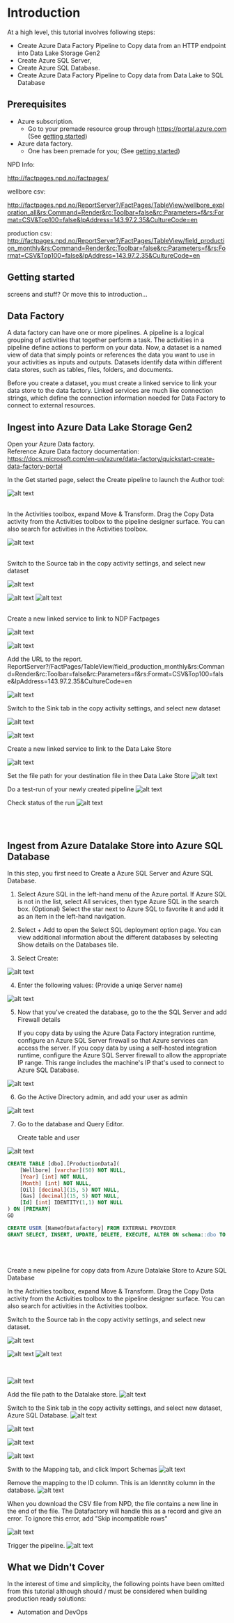 Introduction
============
At a high level, this tutorial involves following steps:

* Create Azure Data Factory Pipeline to Copy data from an HTTP endpoint into Data Lake Storage Gen2
* Create Azure SQL Server, 
* Create Azure SQL Database.
* Create Azure Data Factory Pipeline to Copy data from Data Lake to SQL Database


Prerequisites
-------------
* Azure subscription.
  * Go to your premade resource group through https://portal.azure.com (See [getting started](#getting-started))
* Azure data factory.
  * One has been premade for you; (See [getting started](#getting-started))

NPD Info: 

http://factpages.npd.no/factpages/

wellbore csv:

http://factpages.npd.no/ReportServer?/FactPages/TableView/wellbore_exploration_all&rs:Command=Render&rc:Toolbar=false&rc:Parameters=f&rs:Format=CSV&Top100=false&IpAddress=143.97.2.35&CultureCode=en

production csv:
http://factpages.npd.no/ReportServer?/FactPages/TableView/field_production_monthly&rs:Command=Render&rc:Toolbar=false&rc:Parameters=f&rs:Format=CSV&Top100=false&IpAddress=143.97.2.35&CultureCode=en

Getting started
---------------
screens and stuff? Or move this to introduction...

Data Factory
-----------------

A data factory can have one or more pipelines. A pipeline is a logical grouping of activities that together perform a task. The activities in a pipeline define actions to perform on your data. Now, a dataset is a named view of data that simply points or references the data you want to use in your activities as inputs and outputs. Datasets identify data within different data stores, such as tables, files, folders, and documents.

Before you create a dataset, you must create a linked service to link your data store to the data factory. Linked services are much like connection strings, which define the connection information needed for Data Factory to connect to external resources.


Ingest into Azure Data Lake Storage Gen2
-----------

Open your Azure Data factory.<br/> 
Reference Azure Data factory documentation: https://docs.microsoft.com/en-us/azure/data-factory/quickstart-create-data-factory-portal


In the Get started page, select the Create pipeline to launch the Author tool:

![alt text](./images/ingest/1_Create_pipeline.png)
<br/><br/>

 In the Activities toolbox, expand Move & Transform. Drag the Copy Data activity from the Activities toolbox to the pipeline designer surface. You can also search for activities in the Activities toolbox. 

![alt text](./images/ingest/2_Copy_Activity.png)

<br/>
Switch to the Source tab in the copy activity settings, and select new dataset

![alt text](./images/ingest/3_new_dataset.png)



![alt text](./images/ingest/4_new_http_dataset.png)
![alt text](./images/ingest/5_new_binary.png)

<br/>
Create a new linked service to link to NDP Factpages

![alt text](./images/ingest/6_new_linkedservice_http.png)

![alt text](./images/ingest/7_new_linkedservicehttp2.png)

Add the URL to the report. <br/>
ReportServer?/FactPages/TableView/field_production_monthly&rs:Command=Render&rc:Toolbar=false&rc:Parameters=f&rs:Format=CSV&Top100=false&IpAddress=143.97.2.35&CultureCode=en

![alt text](./images/ingest/8_set_property.png)

Switch to the Sink tab in the copy activity settings, and select new dataset

![alt text](./images/ingest/9_sink_new_dls_dataset.png)

![alt text](./images/ingest/10_new_binary.png)

Create a new linked service to link to the Data Lake Store

![alt text](./images/ingest/11_new_linkeservice_dls.png)

Set the file path for your destination file in thee Data Lake Store
![alt text](./images/ingest/12_set_property.png)

Do a test-run of your newly created pipeline
![alt text](./images/ingest/test-pipeline.png)

Check status of the run
![alt text](./images/ingest/test-run.png)


<br/><br/>

Ingest from Azure Datalake Store into Azure SQL Database
-----------------------------------------

In this step, you first need to Create a Azure SQL Server and Azure SQL Database.

1. Select Azure SQL in the left-hand menu of the Azure portal. If Azure SQL is not in the list, select All services, then type Azure SQL in the search box. (Optional) Select the star next to Azure SQL to favorite it and add it as an item in the left-hand navigation.
2. Select + Add to open the Select SQL deployment option page. You can view additional information about the different databases by selecting Show details on the Databases tile.

3. Select Create:

![alt text](./images/ingest/SQL/1_new_sql_server.png)

4. Enter the following values: (Provide a uniqe Server name)

![alt text](./images/ingest/SQL/2_new_sql_server2.png)

5. Now that you've created the database, go to the the SQL Server and add Firewall details

    If you copy data by using the Azure Data Factory integration runtime, configure an Azure SQL Server firewall so that Azure services can access the server. If you copy data by using a self-hosted integration runtime, configure the Azure SQL Server firewall to allow the appropriate IP range. This range includes the machine's IP that's used to connect to Azure SQL Database.

![alt text](./images/ingest/SQL/3_set_firewall.png)

6. Go the Active Directory admin, and add your user as admin

![alt text](./images/ingest/SQL/4_set_AD_admin.png)

7. Go to the database and Query Editor.

    Create table and user

![alt text](./images/ingest/SQL/5_Create_table_user.png)

```sql
CREATE TABLE [dbo].[ProductionData](
	[Wellbore] [varchar](50) NOT NULL,
	[Year] [int] NOT NULL,
	[Month] [int] NOT NULL,
	[Oil] [decimal](15, 5) NOT NULL,
	[Gas] [decimal](15, 5) NOT NULL,
	[Id] [int] IDENTITY(1,1) NOT NULL
) ON [PRIMARY]
GO

CREATE USER [NameOfDatafactory] FROM EXTERNAL PROVIDER
GRANT SELECT, INSERT, UPDATE, DELETE, EXECUTE, ALTER ON schema::dbo TO [NameOfDatafactory]
```

<br/><br/><br/>
Create a new pipeline for copy data from Azure Datalake Store to Azure SQL Database

In the Activities toolbox, expand Move & Transform. Drag the Copy Data activity from the Activities toolbox to the pipeline designer surface. You can also search for activities in the Activities toolbox.

Switch to the Source tab in the copy activity settings, and select new dataset.

![alt text](./images/ingest/SQL/1_new_dataset_dls.png)

![alt text](./images/ingest/SQL/2_new_dataset_dls2.png)
![alt text](./images/ingest/SQL/3_new_delimitedText.png)

<br/>


![alt text](./images/ingest/SQL/4_linkedservice_dls.png)

Add the file path to the Datalake store. 
![alt text](./images/ingest/SQL/5_set_property.png)


Switch to the Sink tab in the copy activity settings, and select new dataset, Azure SQL Database.
![alt text](./images/ingest/SQL/6_new_dataset_sql.png)

![alt text](./images/ingest/SQL/7_new_linkedservice_sql.png)

![alt text](./images/ingest/SQL/8_new_linkedservice_sql2.png)

![alt text](./images/ingest/SQL/9_set_property.png)

Swith to the Mapping tab, and click Import Schemas
![alt text](./images/ingest/SQL/10_Mapping.png)

Remove the mapping to the ID column. This is an Idenntity column in the database.
![alt text](./images/ingest/SQL/11_Mapping2.png)

When you download the CSV file from NPD, the file contains a new line in the end of the file. The Datafactory will handle this as a record and give an error. To ignore this error, add "Skip incompatible rows"

![alt text](./images/ingest/SQL/12_Settings.png)

Trigger the pipeline.
![alt text](./images/ingest/SQL/13_Ruyn.png)


What we Didn't Cover
--------------------

In the interest of time and simplicity, the following points have been omitted from this tutorial although should / must be considered when building production ready solutions:

* Automation and DevOps


